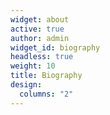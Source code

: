 ```yaml
---
widget: about
active: true
author: admin
widget_id: biography
headless: true
weight: 10
title: Biography
design:
  columns: "2"
---
```

